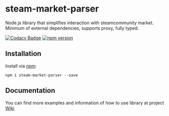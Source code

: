 # steam-market-parser
Node.js library that simplifies interaction with steamcommunity market. Minimum of external dependencies, supports proxy, fully typed.

[![Codacy Badge](https://app.codacy.com/project/badge/Grade/15ed59f3cf5c4f26b8a70ad3702fbbe3)](https://www.codacy.com/gh/dev-syco/node-steam-market-parser/dashboard?utm_source=github.com&amp;utm_medium=referral&amp;utm_content=dev-syco/node-steam-market-parser&amp;utm_campaign=Badge_Grade)
[![npm version](https://img.shields.io/npm/v/steam-market-parser.svg)](https://npmjs.com/package/steam-market-parser)

## Installation

Install via [npm](https://www.npmjs.com/package/steam-market-parser):

    npm i steam-market-parser --save

## Documentation

You can find more examples and information of how to use library at project [Wiki](https://github.com/dev-syco/node-steam-market-parser/wiki)
